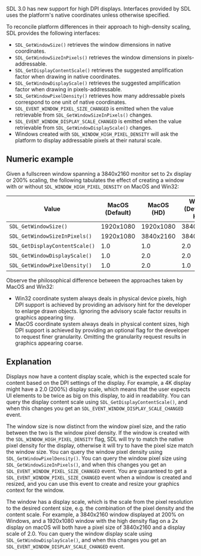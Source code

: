 
SDL 3.0 has new support for high DPI displays. Interfaces provided by SDL uses the platform's native coordinates unless otherwise specified.

To reconcile platform differences in their approach to high-density scaling, SDL provides the following interfaces:
- `SDL_GetWindowSize()`          retrieves the window dimensions in native coordinates.
- `SDL_GetWindowSizeInPixels()`  retrieves the window dimensions in pixels-addressable.
- `SDL_GetDisplayContentScale()` retrieves the suggested amplification factor when drawing in native coordinates.
- `SDL_GetWindowDisplayScale()`  retrieves the suggested amplification factor when drawing in pixels-addressable.
- `SDL_GetWindowPixelDensity()`  retrieves how many addressable pixels correspond to one unit of native coordinates.
- `SDL_EVENT_WINDOW_PIXEL_SIZE_CHANGED`    is emitted when the value retrievable from `SDL_GetWindowSizeInPixels()` changes.
- `SDL_EVENT_WINDOW_DISPLAY_SCALE_CHANGED` is emitted when the value retrievable from `SDL_GetWindowDisplayScale()` changes.
- Windows created with `SDL_WINDOW_HIGH_PIXEL_DENSITY` will ask the platform to display addressable pixels at their natural scale.

## Numeric example

Given a fullscreen window spanning a 3840x2160 monitor set to 2x display or 200% scaling, the following tabulates the effect of creating a window with or without `SDL_WINDOW_HIGH_PIXEL_DENSITY` on MacOS and Win32:

| Value                          | MacOS (Default) | MacOS (HD) | Win32 (Default & HD) |
|--------------------------------|-----------------|------------|----------------------|
| `SDL_GetWindowSize()`          | 1920x1080       | 1920x1080  | 3840x2160            |
| `SDL_GetWindowSizeInPixels()`  | 1920x1080       | 3840x2160  | 3840x2160            |
| `SDL_GetDisplayContentScale()` | 1.0             | 1.0        | 2.0                  |
| `SDL_GetWindowDisplayScale()`  | 1.0             | 2.0        | 2.0                  |
| `SDL_GetWindowPixelDensity()`  | 1.0             | 2.0        | 1.0                  |

Observe the philosophical difference between the approaches taken by MacOS and Win32:
- Win32 coordinate system always deals in physical device pixels, high DPI support is achieved by providing an advisory hint for the developer to enlarge drawn objects. Ignoring the advisory scale factor results in graphics appearing tiny.
- MacOS coordinate system always deals in physical content sizes, high DPI support is achieved by providing an optional flag for the developer to request finer granularity. Omitting the granularity request results in graphics appearing coarse.

## Explanation

Displays now have a content display scale, which is the expected scale for content based on the DPI settings of the display. For example, a 4K display might have a 2.0 (200%) display scale, which means that the user expects UI elements to be twice as big on this display, to aid in readability. You can query the display content scale using `SDL_GetDisplayContentScale()`, and when this changes you get an `SDL_EVENT_WINDOW_DISPLAY_SCALE_CHANGED` event.

The window size is now distinct from the window pixel size, and the ratio between the two is the window pixel density. If the window is created with the `SDL_WINDOW_HIGH_PIXEL_DENSITY` flag, SDL will try to match the native pixel density for the display, otherwise it will try to have the pixel size match the window size. You can query the window pixel density using `SDL_GetWindowPixelDensity()`. You can query the window pixel size using `SDL_GetWindowSizeInPixels()`, and when this changes you get an `SDL_EVENT_WINDOW_PIXEL_SIZE_CHANGED` event. You are guaranteed to get a `SDL_EVENT_WINDOW_PIXEL_SIZE_CHANGED` event when a window is created and resized, and you can use this event to create and resize your graphics context for the window.

The window has a display scale, which is the scale from the pixel resolution to the desired content size, e.g. the combination of the pixel density and the content scale. For example, a 3840x2160 window displayed at 200% on Windows, and a 1920x1080 window with the high density flag on a 2x display on macOS will both have a pixel size of 3840x2160 and a display scale of 2.0.  You can query the window display scale using `SDL_GetWindowDisplayScale()`, and when this changes you get an `SDL_EVENT_WINDOW_DISPLAY_SCALE_CHANGED` event.
